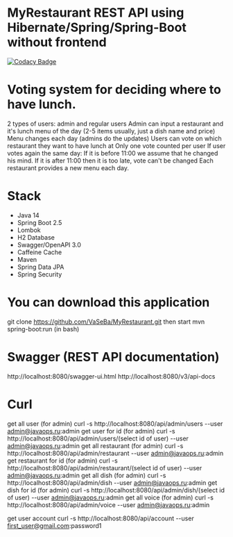 # MyRestaurant REST API using Hibernate/Spring/Spring-Boot without frontend
[![Codacy Badge](https://app.codacy.com/project/badge/Grade/fb0a0e866ff043b2b38e0e9ee3c0db92)](https://www.codacy.com/gh/VaSeBa/MyRestaurant/dashboard?utm_source=github.com&amp;utm_medium=referral&amp;utm_content=VaSeBa/MyRestaurant&amp;utm_campaign=Badge_Grade)

# Voting system for deciding where to have lunch.

2 types of users: admin and regular users
Admin can input a restaurant and it's lunch menu of the day (2-5 items usually, just a dish name and price)
Menu changes each day (admins do the updates)
Users can vote on which restaurant they want to have lunch at
Only one vote counted per user
If user votes again the same day:
If it is before 11:00 we assume that he changed his mind.
If it is after 11:00 then it is too late, vote can't be changed
Each restaurant provides a new menu each day.


# Stack 

- Java 14
- Spring Boot 2.5
- Lombok 
- H2 Database
- Swagger/OpenAPI 3.0 
- Caffeine Cache
- Maven
- Spring Data JPA
- Spring Security

# You can download this application

git clone https://github.com/VaSeBa/MyRestaurant.git
then start
mvn spring-boot:run (in bash)


# Swagger (REST API documentation)

http://localhost:8080/swagger-ui.html
http://localhost:8080/v3/api-docs

# Curl 

get all user (for admin)
curl -s http://localhost:8080/api/admin/users --user admin@javaops.ru:admin
get user for id (for admin)
curl -s http://localhost:8080/api/admin/users/(select id of user) --user admin@javaops.ru:admin
get all restaurant (for admin)
curl -s http://localhost:8080/api/admin/restaurant --user admin@javaops.ru:admin
get restaurant for id (for admin)
curl -s http://localhost:8080/api/admin/restaurant/(select id of user) --user admin@javaops.ru:admin
get all dish (for admin)
curl -s http://localhost:8080/api/admin/dish --user admin@javaops.ru:admin
get dish for id (for admin)
curl -s http://localhost:8080/api/admin/dish/(select id of user) --user admin@javaops.ru:admin
get all voice (for admin)
curl -s http://localhost:8080/api/admin/voice --user admin@javaops.ru:admin

get user account 
curl -s http://localhost:8080/api/account --user first_user@gmail.com:password1


